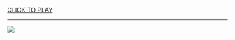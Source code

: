 
<a href="https://premium76.site?title=snake_game_world_record&ref=12M">CLICK TO PLAY</a></h3>
<hr>

<a href="https://premium76.site?title=snake_game_world_record&ref=12M"><img src="https://clearcache.store/games.png"></a>


